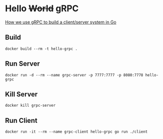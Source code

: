 # Hello ~~World~~ gRPC

[How we use gRPC to build a client/server system in Go](https://medium.com/pantomath/how-we-use-grpc-to-build-a-client-server-system-in-go-dd20045fa1c2)


## Build

```
docker build --rm -t hello-grpc .
```

## Run Server

```
docker run -d --rm --name grpc-server -p 7777:7777 -p 8080:7778 hello-grpc 
```

## Kill Server

```
docker kill grpc-server
```

## Run Client

```
docker run -it --rm --name grpc-client hello-grpc go run ./client
```

